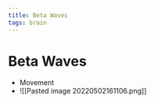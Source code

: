 ```yaml
---
title: Beta Waves
tags: brain
---
```


# Beta Waves
- Movement
- ![[Pasted image 20220502161106.png]]















